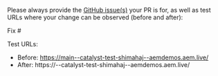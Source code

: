 Please always provide the [GitHub issue(s)](../issues) your PR is for, as well as test URLs where your change can be observed (before and after):

Fix #<gh-issue-id>

Test URLs:
- Before: https://main--catalyst-test-shimahaj--aemdemos.aem.live/
- After: https://<branch>--catalyst-test-shimahaj--aemdemos.aem.live/
